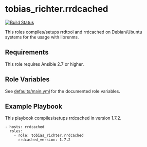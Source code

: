 # tobias_richter.rrdcached

[![Build Status](https://travis-ci.org/tobias-richter/ansible-rrdcached.svg?branch=master)](https://travis-ci.org/tobias-richter/ansible-rrdcached)

This roles compiles/setups rrdtool and rrdcached on Debian/Ubuntu systems for the usage with librenms.

## Requirements

This role requires Ansible 2.7 or higher.

## Role Variables

See [defaults/main.yml](defaults/main.yml) for the documented role variables.

## Example Playbook

This playbook compiles/setups rrdcached in version 1.7.2.

    - hosts: rrdcached
	  roles:
	    - role: tobias_richter.rrdcached
	      rrdcached_version: 1.7.2